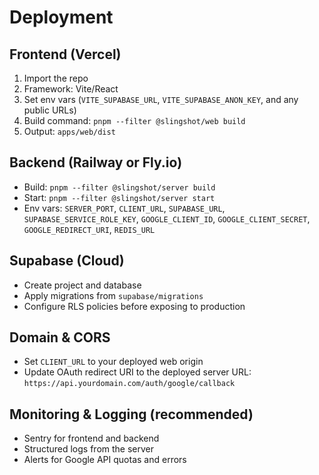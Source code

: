 # Deployment

## Frontend (Vercel)
1. Import the repo
2. Framework: Vite/React
3. Set env vars (`VITE_SUPABASE_URL`, `VITE_SUPABASE_ANON_KEY`, and any public URLs)
4. Build command: `pnpm --filter @slingshot/web build`
5. Output: `apps/web/dist`

## Backend (Railway or Fly.io)
- Build: `pnpm --filter @slingshot/server build`
- Start: `pnpm --filter @slingshot/server start`
- Env vars: `SERVER_PORT`, `CLIENT_URL`, `SUPABASE_URL`, `SUPABASE_SERVICE_ROLE_KEY`, `GOOGLE_CLIENT_ID`, `GOOGLE_CLIENT_SECRET`, `GOOGLE_REDIRECT_URI`, `REDIS_URL`

## Supabase (Cloud)
- Create project and database
- Apply migrations from `supabase/migrations`
- Configure RLS policies before exposing to production

## Domain & CORS
- Set `CLIENT_URL` to your deployed web origin
- Update OAuth redirect URI to the deployed server URL: `https://api.yourdomain.com/auth/google/callback`

## Monitoring & Logging (recommended)
- Sentry for frontend and backend
- Structured logs from the server
- Alerts for Google API quotas and errors
